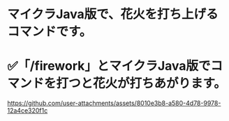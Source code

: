 # マイクラJava版で、花火を打ち上げるコマンドです。

# ✅「/firework」とマイクラJava版でコマンドを打つと花火が打ちあがります。

https://github.com/user-attachments/assets/8010e3b8-a580-4d78-9978-12a4ce320f1c

